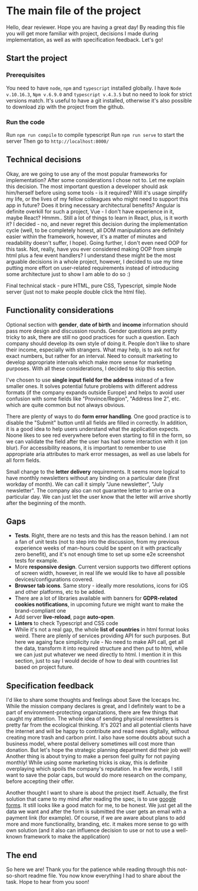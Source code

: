 # The main file of the project

Hello, dear reviewer. Hope you are having a great day! By reading this file you will get more familiar with project, decisions I made during implementation, as well as with specification feedback. Let's go!

## Start the project

### Prerequisites

You need to have `node`, `npm` and `typescript` installed globally. I have `Node v.10.16.3`, `Npm v.6.9.0` and `typescript v.4.3.5` but no need to look for strict versions match.
It's useful to have a git installed, otherwise it's also possible to download zip with the project from the github. 

### Run the code

Run `npm run compile` to compile typescript
Run `npm run serve` to start the server
Then go to `http://localhost:8000/`

## Technical decisions 

Okay, are we going to use any of the most popular frameworks for implementation? After some considerations I chose not to. Let me explain this decision. The most important question a developer should ask him/herself before using some tools - is it required? Will it's usage simplify my life, or the lives of my fellow colleagues who might need to support this app in future? Does it bring necessary architectural benefits?
Angular is definite overkill for such a project, Vue - I don't have experience in it, maybe React? Hmmm.. Still a lot of things to learn in React, plus, is it worth it? I decided - no, and never regret this decision during the implementation cycle (well, to be completely honest, all DOM manipulations are definitely easier within the framework, however, it's a matter of minutes and readability doesn't suffer, I hope).
Going further, I don't even need OOP for this task. Not, really, have you ever considered making OOP from simple html plus a few event handlers?
I understand these might be the most arguable decisions in a whole project, however, I decided to use my time putting more effort on user-related requirements instead of introducing some architecture just to show I am able to do so :)
 
Final technical stack - pure HTML, pure CSS, Typescript, simple Node server (just not to make people double click the html file).


## Functionality considerations

Optional section with **gender**, **date of birth** and **income** information should pass more design and discussion rounds. Gender questions are pretty tricky to ask, there are still no good practices for such a question. Each company should develop its own style of doing it. People don't like to share their income, especially with strangers. What may help, is to ask not for exact numbers, but rather for an interval. Need to consult marketing to develop appropriate intervals which make more sense for marketing purposes. With all these considerations, I decided to skip this section.
 
I've chosen to use **single input field for the address** instead of a few smaller ones. It solves potential future problems with different address formats (if the company expands outside Europe) and helps to avoid user confusion with some fields like "Province/Region", "Address line 2", etc. which are quite common but not always obvious.
 
There are plenty of ways to do **form error handling**. One good practice is to disable the "Submit" button until all fields are filled in correctly. In addition, it is a good idea to help users understand what the application expects. Noone likes to see red everywhere before even starting to fill in the form, so we can validate the field after the user has had some interaction with it (on blur). For accessibility reasons, it is important to remember to use appropriate aria attributes to mark error messages, as well as use labels for all form fields.
 
Small change to the **letter delivery** requirements. It seems more logical to have monthly newsletters without any binding on a particular date (first workday of month). We can call it simply "June newsletter", "July newsletter". The company also can not guarantee letter to arrive on a particular day. We can just let the user know that the letter will arrive shortly after the beginning of the month.


## Gaps

- **Tests**. Right, there are no tests and this has the reason behind. I am not a fan of unit tests (not to step into the discussion, from my previous experience weeks of man-hours could be spent on it with practically zero benefit), and it's not enough time to set up some e2e screenshot tests for example.
- More **responsive design**. Current version supports two different options of screen width, however, in real life we would like to have all possible devices/configurations covered.
- **Browser tab icons**. Same story - ideally more resolutions, icons for iOS and other platforms, etc to be added.
- There are a lot of libraries available with banners for **GDPR-related cookies notifications**, in upcoming future we might want to make the brand-compliant one
- Add server **live-reload**, page **auto-open**.
- **Linters** to check Typescript and CSS code
- While it's not a real gap, the whole **list of countries** in html format looks weird. There are plenly of services providing API for such purposes. But here we againg face simplicity rule - No need to make API call, get all the data, transform it into required structure and then put to html, while we can just put whatever we need directly to html. I mention it in this section, just to say I would decide of how to deal with countries list based on project future. 
 

## Specification feedback

I'd like to share some thoughts and feelings about Save the Icecaps Inc. While the mission company declares is great, and I definitely want to be a part of environment-protecting organizations, there are few things that caught my attention. The whole idea of sending physical newsletters is pretty far from the ecological thinking. It's 2021 and all potential clients have the internet and will be happy to contribute and read news digitally, without creating more trash and carbon print. I also have some doubts about such a business model, where postal delivery sometimes will cost more than donation. But let's hope the strategic planning department did their job well! Another thing is about trying to make a person feel guilty for not paying monthly! While using some marketing tricks is okay, this is definite overplaying which spoils the company's reputation.
In a few words, I still want to save the polar caps, but would do more research on the company, before accepting their offer.
 
Another thought I want to share is about the project itself. Actually, the first solution that came to my mind after reading the spec, is to use [google forms](https://www.google.com/forms/about/). It still looks like a good match for me, to be honest. We just get all the data we want and after the form is submitted the user gets an email with a payment link (for example). Of course, if we are aware about plans to add more and more functionality, branding, etc. it makes more sense to go with own solution (and it also can influence decision to use or not to use a well-known framework to make the application)

## The end

So here we are! Thank you for the patience while reading through this not-so-short readme file. You now know everything I had to share about the task. Hope to hear from you soon! 
